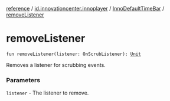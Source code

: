 [reference](../../index.md) / [id.innovationcenter.innoplayer](../index.md) / [InnoDefaultTimeBar](index.md) / [removeListener](./remove-listener.md)

# removeListener

`fun removeListener(listener: OnScrubListener): `[`Unit`](https://kotlinlang.org/api/latest/jvm/stdlib/kotlin/-unit/index.html)

Removes a listener for scrubbing events.

### Parameters

`listener` - The listener to remove.